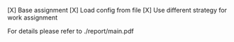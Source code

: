 [X] Base assignment
[X] Load config from file
[X] Use different strategy for work assignment

For details please refer to
    ./report/main.pdf
